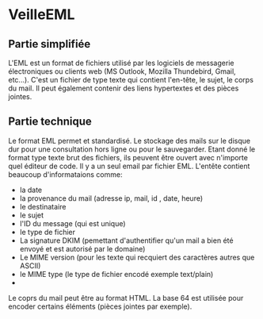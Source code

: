 # VeilleEML

## Partie simplifiée
L'EML est un format de fichiers utilisé par les logiciels de messagerie électroniques ou clients web (MS Outlook, Mozilla Thundebird, Gmail, etc...).
C'est un fichier de type texte qui contient l'en-tête, le sujet, le corps du mail. 
Il peut également contenir des liens hypertextes et des pièces jointes.

## Partie technique

Le format EML permet et standardisé.  Le stockage des mails sur le disque dur pour une consultation hors ligne ou pour le sauvegarder.
Etant donné le format type texte brut des fichiers, ils peuvent être ouvert avec n'importe quel éditeur de code.
Il y a un seul email par fichier EML.
L'entête contient beaucoup d'informataions comme: 
* la date 
* la provenance du mail (adresse ip, mail, id , date, heure)
* le destinataire
* le sujet
* l'ID du message (qui est unique)
* le type de fichier
* La signature DKIM (pemettant d'authentifier qu'un mail a bien été envoyé et est autorisé par le domaine)
* Le MIME version (pour les texte qui recquiert des caractères autres que ASCII)
* le MIME type (le type de fichier encodé exemple text/plain)
* 
Le coprs du mail peut être au format HTML. La base 64 est utilisée pour encoder certains éléments (pièces jointes par exemple).

